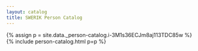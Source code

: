 ```yaml
---
layout: catalog
title: SWERIK Person Catalog
---
```

{% assign p = site.data._person-catalog.i-3M1s36ECJm8aj113TDC85w %}
{% include person-catalog.html p=p %}

